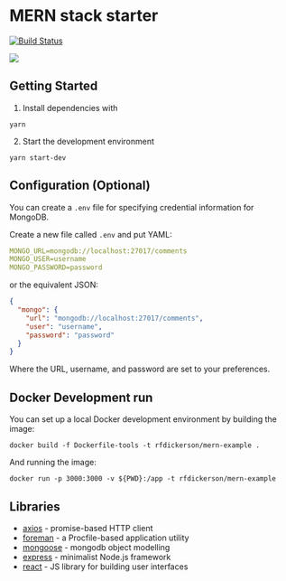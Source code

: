 # MERN stack starter

[![Build Status](https://travis-ci.org/rfdickerson/mern-example.svg?branch=master)](https://travis-ci.org/rfdickerson/mern-example)

![](https://cloud.githubusercontent.com/assets/1310293/26016982/f111312a-372c-11e7-9005-a1b82e11fc78.png)

## Getting Started

1. Install dependencies with 

  ```
  yarn
  ````
  
2. Start the development environment

  ```
  yarn start-dev
  ```
  
## Configuration (Optional)

You can create a `.env` file for specifying credential information for MongoDB. 

Create a new file called `.env` and put YAML:

```yaml
MONGO_URL=mongodb://localhost:27017/comments
MONGO_USER=username
MONGO_PASSWORD=password
```

or the equivalent JSON:

```json
{
  "mongo": {
    "url": "mongodb://localhost:27017/comments",
    "user": "username",
    "password": "password"
  }
}
```

Where the URL, username, and password are set to your preferences.

## Docker Development run

You can set up a local Docker development environment by building the image:

```
docker build -f Dockerfile-tools -t rfdickerson/mern-example .
```

And running the image:

```
docker run -p 3000:3000 -v ${PWD}:/app -t rfdickerson/mern-example
```

## Libraries

  - [axios](https://github.com/mzabriskie/axios) - promise-based HTTP client
  - [foreman](https://github.com/strongloop/node-foreman) - a Procfile-based application utility
  - [mongoose](http://mongoosejs.com/) - mongodb object modelling
  - [express](https://expressjs.com/) - minimalist Node.js framework
  - [react](https://facebook.github.io/react/) - JS library for building user interfaces
